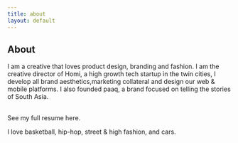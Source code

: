 ```yaml
---
title: about
layout: default
---
```


<body class="about">
    <section>
    <div class="container">
            <h1 class="heading">About</h1>
            <p class="subheading">I am a creative that loves product design, branding and fashion. I am the creative
            director of Homi, a high growth tech startup in the twin cities, I develop all brand aesthetics,marketing
            collateral and design our web & mobile platforms. I also founded paaq, a brand focused on telling the
            stories of South Asia.<br>
                <div><br>See my full resume here.</div>
            </p>
            <div class="bumpdown">
                <div>I love basketball, hip-hop, street & high fashion, and cars.</div>
            </div>
            </div>
    </section>
</body>